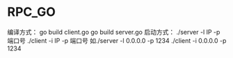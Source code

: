# RPC_GO
编译方式：
go build client.go
go build server.go
启动方式：
./server -l IP -p 端口号
./client -i IP -p 端口号
如./server -l 0.0.0.0 -p 1234
./client -i 0.0.0.0 -p 1234
